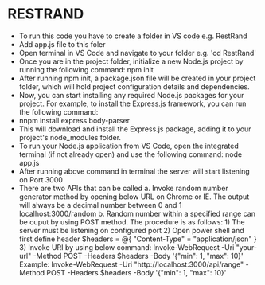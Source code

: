 # RESTRAND
- To run this code you have to create a folder in VS code e.g. RestRand
- Add app.js file to this foler
- Open terminal in VS Code and navigate to your folder e.g. 'cd RestRand'
- Once you are in the project folder, initialize a new Node.js project by running the following command:
    npm init
- After running npm init, a package.json file will be created in your project folder, which will hold project configuration details and dependencies.
- Now, you can start installing any required Node.js packages for your project. For example, to install the Express.js framework, you can run the following command:
- nnpm install express body-parser
- This will download and install the Express.js package, adding it to your project's node_modules folder.
- To run your Node.js application from VS Code, open the integrated terminal (if not already open) and use the following command:
    node app.js
- After running above command in terminal the server will start listening on Port 3000
- There are two APIs that can be called
    a.  Invoke random number generator method by opening below URL on Chrome or IE. The output will always be a decimal number between 0 and 1
        localhost:3000/random
    b.  Random number within a specified range can be ouput by using POST method. The procedure is as follows:
            1) The server must be listening on configured port
            2) Open power shell and first define header
                $headers = @{
    "Content-Type" = "application/json"
}
            3) Invoke URI by using below command: 
                Invoke-WebRequest -Uri "your-url" -Method POST -Headers $headers -Body '{"min": 1, "max": 10}'
                Example: Invoke-WebRequest -Uri "http://localhost:3000/api/range" -Method POST -Headers $headers -Body '{"min": 1, "max": 10}'
